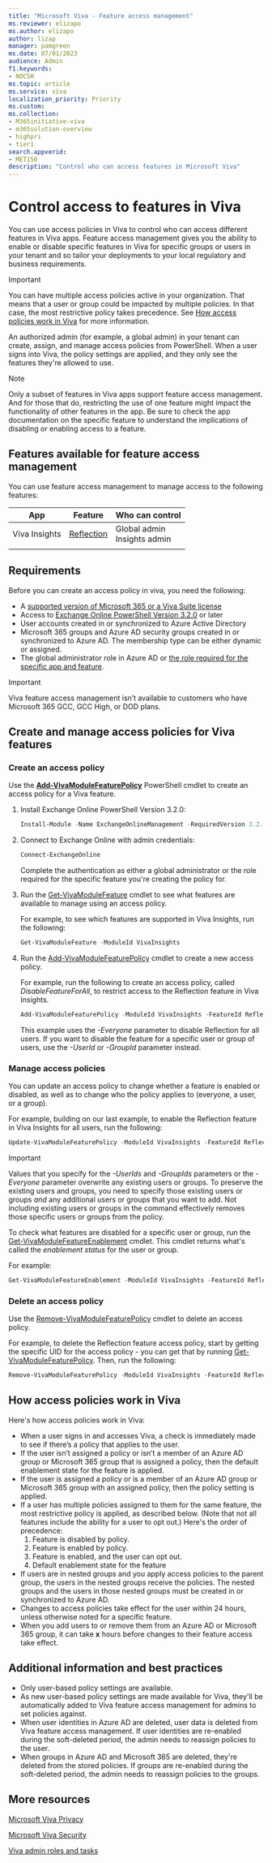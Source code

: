 ```yaml
---
title: "Microsoft Viva - Feature access management"
ms.reviewer: elizapo
ms.author: elizapo
author: lizap
manager: pamgreen
ms.date: 07/01/2023
audience: Admin
f1.keywords:
- NOCSH
ms.topic: article
ms.service: viva
localization_priority: Priority
ms.custom:
ms.collection:  
- M365initiative-viva
- m365solution-overview
- highpri
- tier1
search.appverid:
- MET150
description: "Control who can access features in Microsoft Viva"
---
```


# Control access to features in Viva

You can use access policies in Viva to control who can access different features in Viva apps. Feature access management gives you the ability to enable or disable specific features in Viva for specific groups or users in your tenant and so tailor your deployments to your local regulatory and business requirements.  

> [!IMPORTANT]
> You can have multiple access policies active in your organization. That means that a user or group could be impacted by multiple policies. In that case, the most restrictive policy takes precedence. See [How access policies work in Viva](#how-access-policies-work-in-viva) for more information.

An authorized admin (for example, a global admin) in your tenant can create, assign, and manage access policies from PowerShell. When a user signs into Viva, the policy settings are applied, and they only see the features they're allowed to use. 

> [!NOTE]
> Only a subset of features in Viva apps support feature access management. And for those that do, restricting the use of one feature might impact the functionality of other features in the app. Be sure to check the app documentation on the specific feature to understand the implications of disabling or enabling access to a feature.

## Features available for feature access management
You can use feature access management to manage access to the following features:

|App|Feature|Who can control|
|-|-|-|
|Viva Insights|[Reflection](https://support.microsoft.com/topic/reflect-in-viva-insights-55379cb7-cf2a-408d-b740-2b2082eb3743)|Global admin<br>Insights admin|
| | | |



## Requirements
Before you can create an access policy in viva, you need the following:
- A [supported version of Microsoft 365 or a Viva Suite license](https://www.microsoft.com/microsoft-viva/pricing)   
- Access to [Exchange Online PowerShell Version 3.2.0](https://www.powershellgallery.com/packages/ExchangeOnlineManagement/3.2.0) or later 
- User accounts created in or synchronized to Azure Active Directory 
- Microsoft 365 groups and Azure AD security groups created in or synchronized to Azure AD. The membership type can be either dynamic or assigned. 
- The global administrator role in Azure AD or [the role required for the specific app and feature](#features-available-for-feature-access-management). 

> [!IMPORTANT] 
> Viva feature access management isn’t available to customers who have Microsoft 365 GCC, GCC High, or DOD plans.   


## Create and manage access policies for Viva features

### Create an access policy

Use the [**Add-VivaModuleFeaturePolicy**](/powershell/module/exchange/add-vivamodulefeaturepolicy?view=exchange-ps) PowerShell cmdlet to create an access policy for a Viva feature.

1. Install Exchange Online PowerShell Version 3.2.0:

   ```PowerShell
   Install-Module -Name ExchangeOnlineManagement -RequiredVersion 3.2.0
   ```

2. Connect to Exchange Online with admin credentials:

   ```PowerShell
   Connect-ExchangeOnline
   ```

   Complete the authentication as either a global administrator or the role required for the specific feature you're creating the policy for.

3. Run the [Get-VivaModuleFeature](/powershell/module/exchange/get-vivamodulefeature?view=exchange-ps) cmdlet to see what features are available to manage using an access policy.  
   
   For example, to see which features are supported in Viva Insights, run the following:
   ```powershell
   Get-VivaModuleFeature -ModuleId VivaInsights
   ```
4. Run the [Add-VivaModuleFeaturePolicy](/powershell/module/exchange/add-vivamodulefeaturepolicy?view=exchange-ps) cmdlet to create a new access policy.

   For example, run the following to create an access policy, called *DisableFeatureForAll*, to restrict access to the Reflection feature in Viva Insights. 

   ```powershell
   Add-VivaModuleFeaturePolicy -ModuleId VivaInsights -FeatureId Reflection -Name DisableFeatureForAll -IsFeatureEnabled $false -Everyone
   ```
   This example uses the *-Everyone* parameter to disable Reflection for all users. If you want to disable the feature for a specific user or group of users, use the *-UserId* or *-GroupId* parameter instead.



### Manage access policies
You can update an access policy to change whether a feature is enabled or disabled, as well as to change who the policy applies to (everyone, a user, or a group). 

For example, building on our last example, to enable the Reflection feature in Viva Insights for all users, run the following:

```powershell
Update-VivaModuleFeaturePolicy -ModuleId VivaInsights -FeatureId Reflection -Name DisableFeatureForAll -IsFeatureEnabled $true -Everyone
```

> [!IMPORTANT]
> Values that you specify for the *-UserIds* and *-GroupIds* parameters or the *-Everyone* parameter overwrite any existing users or groups. To preserve the existing users and groups, you need to specify those existing users or groups *and* any additional users or groups that you want to add. Not including existing users or groups in the command effectively removes those specific users or groups from the policy. 


To check what features are disabled for a specific user or group, run the [Get-VivaModuleFeatureEnablement](/powershell/module/exchange/get-vivamodulefeatureenablement?view=exchange-ps) cmdlet. This cmdlet returns what's called the *enablement status* for the user or group.

For example:

```powershell
Get-VivaModuleFeatureEnablement -ModuleId VivaInsights -FeatureId Reflection -Identity user@contoso.com
```

### Delete an access policy

Use the [Remove-VivaModuleFeaturePolicy](/powershell/module/exchange/remove-vivamodulefeaturepolicy?view=exchange-ps) cmdlet to delete an access policy.

For example, to delete the Reflection feature access policy, start by getting the specific UID for the access policy - you can get that by running [Get-VivaModuleFeaturePolicy](/powershell/module/exchange/get-vivamodulefeaturepolicy?view=exchange-ps). Then, run the following:

```powershell
Remove-VivaModuleFeaturePolicy -ModuleId VivaInsights -FeatureId Reflection -PolicyId xxxxxxx-xxxx-xxxx-xxxx-xxxxxxxxxxxx
```

## How access policies work in Viva
Here's how access policies work in Viva: 

- When a user signs in and accesses Viva, a check is immediately made to see if there’s a policy that applies to the user. 
- If the user isn’t assigned a policy or isn’t a member of an Azure AD group or Microsoft 365 group that is assigned a policy, then the default enablement state for the feature is applied. 
- If the user is assigned a policy or is a member of an Azure AD group or Microsoft 365 group with an assigned policy, then the policy setting is applied. 
- If a user has multiple policies assigned to them for the same feature, the most restrictive policy is applied, as described below. (Note that not all features include the ability for a user to opt out.) Here's the order of precedence:
   1. Feature is disabled by policy.
   2. Feature is enabled by policy.
   3. Feature is enabled, and the user can opt out.
   4. Default enablement state for the feature
- If users are in nested groups and you apply access policies to the parent group, the users in the nested groups receive the policies. The nested groups and the users in those nested groups must be created in or synchronized to Azure AD. 
- Changes to access policies take effect for the user within 24 hours, unless otherwise noted for a specific feature.
- When you add users to or remove them from an Azure AD or Microsoft 365 group, it can take **x** hours before changes to their feature access take effect.

## Additional information and best practices
- Only user-based policy settings are available. 
- As new user-based policy settings are made available for Viva, they'll be automatically added to Viva feature access management for admins to set policies against.
- When user identities in Azure AD are deleted, user data is deleted from Viva feature access management. If user identities are re-enabled during the soft-deleted period, the admin needs to reassign policies to the user. 
- When groups in Azure AD and Microsoft 365 are deleted, they're deleted from the stored policies. If groups are re-enabled during the soft-deleted period, the admin needs to reassign policies to the groups. 

   

## More resources

[Microsoft Viva Privacy](/Viva/viva-privacy)

[Microsoft Viva Security](/Viva/microsoft-viva-security)

[Viva admin roles and tasks](/viva/microsoft-viva-admin-roles)
